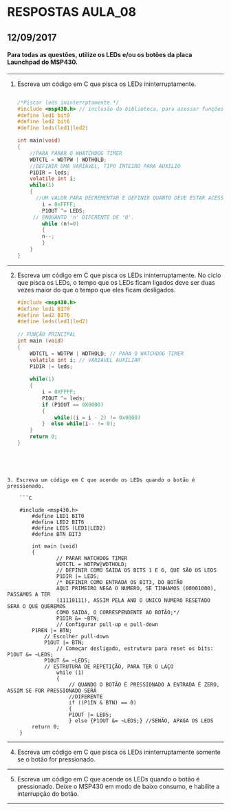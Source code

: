 # RESPOSTAS AULA_08
## 12/09/2017 

#### Para todas as questões, utilize os LEDs e/ou os botões da placa Launchpad do MSP430.
*****

1. Escreva um código em C que pisca os LEDs ininterruptamente.

    ```C

    /*Piscar leds ininterrptamente.*/
    #include <msp430.h> // inclusão da biblioteca, para acessar funções do msp
    #define led1 bit0
    #define led2 bit6
    #define leds(led1|led2)
    
    int main(void)
    {
        //PARA PARAR O WHATCHDOG TIMER
        WDTCTL = WDTPW | WDTHOLD;
        //DEFINIR UMA VARIAVEL, TIPO INTEIRO PARA AUXILIO
        P1DIR = leds;
        volatile int i;    
        while(1)
        {
          //UM VALOR PARA DECREMENTAR E DEFINIR QUANTO DEVE ESTAR ACESSO/APAGADO
            i = 0xFFFF;
            P1OUT ^= LEDS;
         // ENQUANTO 'n' DIFERENTE DE '0'.     
            while (n!=0)
            {
            n--;
            }
        }
    }
    
    ```
*****
2. Escreva um código em C que pisca os LEDs ininterruptamente. No ciclo que pisca os LEDs, o tempo que os LEDs ficam ligados deve ser duas vezes maior do que o tempo que eles ficam desligados.

    ```C
    #include <msp430.h>
    #define led1 BIT0
    #define led2 BIT6
    #define leds(led1|led2)
  
    // FUNÇÃO PRINCIPAL
    int main (void)
    {
        WDTCTL = WDTPW | WDTHOLD; // PARA O WATCHDOG TIMER
        volatile int i; // VARIAVEL AUXILIAR
        P1DIR |= leds;
        
        while(1)
        {
            i = 0XFFFF;
            PIOUT ^= leds;       
            if (P1OUT == 0X0000)
            {
                while((i = i - 2) != 0x0000)
            }  else while(i-- != 0);
        }
        return 0;
    }


        
```

3. Escreva um código em C que acende os LEDs quando o botão é pressionado.

	```C
   
   	#include <msp430.h>
    	#define LED1 BIT0
    	#define LED2 BIT6
    	#define LEDS (LED1|LED2)
    	#define BTN BIT3

        int main (void)
        {
            	// PARAR WATCHDOG TIMER
            	WDTCTL = WDTPW|WDTHOLD;
            	// DEFINIR COMO SAIDA OS BITS 1 E 6, QUE SÃO OS LEDS
            	P1DIR |= LEDS;
            	/* DEFINIR COMO ENTRADA OS BIT3, DO BOTÃO
            	AQUI PRIMEIRO NEGA O NUMERO, SE TINHAMOS (00001000), PASSAMOS A TER
            	(11110111), ASSIM PELA AND O UNICO NUMERO RESETADO SERA O QUE QUEREMOS
            	COMO SAIDA, O CORRESPENDENTE AO BOTÃO;*/
            	P1DIR &= ~BTN;
            	// Configurar pull-up e pull-down
		P1REN |= BTN;
	        // Escolher pull-down
        	P1OUT |= BTN;
            	// Começar desligado, estrutura para reset os bits: P1OUT &= ~LEDS;
	        P1OUT &= ~LEDS;
	        // ESTRUTURA DE REPETIÇÃO, PARA TER O LAÇO        
        	    while (1)
            	{
	                // QUANDO O BOTÃO É PRESSIONADO A ENTRADA É ZERO, ASSIM SE FOR PRESSIONADO SERÁ 
        	        //DIFERENTE
	                if ((P1IN & BTN) == 0)
	                {               
	                P1OUT |= LEDS;
	                } else {P1OUT &= ~LEDS;} //SENÃO, APAGA OS LEDS
		return 0;
	}
```		


*****

4. Escreva um código em C que pisca os LEDs ininterruptamente somente se o botão for pressionado.
*****
5. Escreva um código em C que acende os LEDs quando o botão é pressionado. Deixe o MSP430 em modo de baixo consumo, e habilite a interrupção do botão.
*****

